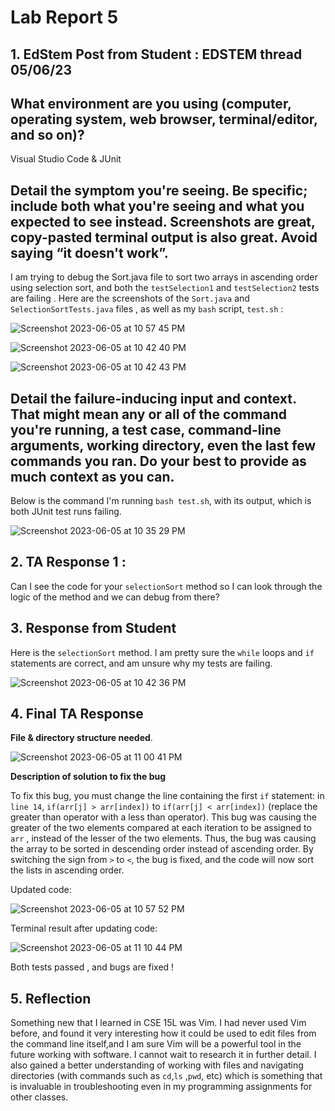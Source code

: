 # Lab Report 5

## 1. EdStem Post from Student : EDSTEM thread 05/06/23

## **What environment are you using (computer, operating system, web browser, terminal/editor, and so on)?**

Visual Studio Code & JUnit

## **Detail the symptom you're seeing. Be specific; include both what you're seeing and what you expected to see instead. Screenshots are great, copy-pasted terminal output is also great. Avoid saying “it doesn't work”.**

I am trying to debug the Sort.java file to sort two arrays in ascending order using selection sort, and both the `testSelection1` and `testSelection2` tests are failing . Here are the screenshots of the  `Sort.java` and `SelectionSortTests.java` files , as well as my `bash` script, `test.sh`  :

![Screenshot 2023-06-05 at 10 57 45 PM](https://github.com/gauravn17/cse-15l-lab-reports/assets/93863977/ef40ceae-0a67-4127-a667-2d9f6891654c)

![Screenshot 2023-06-05 at 10 42 40 PM](https://github.com/gauravn17/cse-15l-lab-reports/assets/93863977/081db1b0-9ea8-4a45-a12e-a51fdd67c45f)


![Screenshot 2023-06-05 at 10 42 43 PM](https://github.com/gauravn17/cse-15l-lab-reports/assets/93863977/4e585194-03a3-4465-afd3-0909f70c144e)

## **Detail the failure-inducing input and context. That might mean any or all of the command you're running, a test case, command-line arguments, working directory, even the last few commands you ran. Do your best to provide as much context as you can.**

 Below is the command I'm running `bash test.sh`, with its output, which is both JUnit test runs failing.
 
![Screenshot 2023-06-05 at 10 35 29 PM](https://github.com/gauravn17/cse-15l-lab-reports/assets/93863977/90563b4c-22bb-4b62-ae78-de5fbba3af29)


## 2. TA Response 1 :

Can I see the code for your `selectionSort` method so I can look through the logic of the method and we can debug from there?

## 3. Response from Student

Here is the `selectionSort` method. I am pretty sure the  `while` loops and `if` statements are correct, and am unsure why my tests are failing.

![Screenshot 2023-06-05 at 10 42 36 PM](https://github.com/gauravn17/cse-15l-lab-reports/assets/93863977/dbf65967-2c55-471b-b8e2-9ce1db1d89ac)

## 4. Final TA Response

 **File & directory structure needed**.
 
![Screenshot 2023-06-05 at 11 00 41 PM](https://github.com/gauravn17/cse-15l-lab-reports/assets/93863977/85dafe52-d449-4924-9747-63af64c9a203)

**Description of solution to fix the bug**

To fix this bug, you must change the line containing the first `if` statement: in `line 14`, `if(arr[j] > arr[index])` to `if(arr[j] < arr[index])` (replace the greater than operator with a less than operator). This bug was causing the greater of the two elements compared at each iteration to be assigned to `arr` , instead of the lesser of the two elements. Thus, the bug was causing the array to be sorted in descending order instead of ascending order. By switching the sign from `>` to `<`, the bug is fixed, and the code will now sort the lists in ascending order.

Updated code:

![Screenshot 2023-06-05 at 10 57 52 PM](https://github.com/gauravn17/cse-15l-lab-reports/assets/93863977/5155ddde-b188-46ba-bd82-d15fa30f704c)

Terminal result after updating code:

![Screenshot 2023-06-05 at 11 10 44 PM](https://github.com/gauravn17/cse-15l-lab-reports/assets/93863977/2d993a78-e817-4b3a-81ab-0b5b8b5ff5e5)

Both tests passed , and bugs are fixed ! 

## 5. Reflection

Something new that I learned in CSE 15L was Vim. I had never used Vim before, and found it very interesting how it could be used to edit files from the command line itself,and I am sure Vim will be a powerful tool in the future working with software. I cannot wait to research it in further detail. I also gained a better understanding of working with files and navigating directories (with commands such as `cd`,`ls` ,`pwd`, etc) which is something that is invaluable in troubleshooting even in my programming assignments for other classes.
